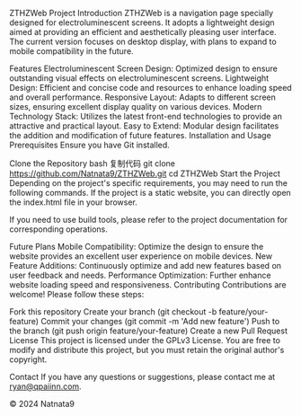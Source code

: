 ZTHZWeb
Project Introduction
ZTHZWeb is a navigation page specially designed for electroluminescent screens. It adopts a lightweight design aimed at providing an efficient and aesthetically pleasing user interface. The current version focuses on desktop display, with plans to expand to mobile compatibility in the future.

Features
Electroluminescent Screen Design: Optimized design to ensure outstanding visual effects on electroluminescent screens.
Lightweight Design: Efficient and concise code and resources to enhance loading speed and overall performance.
Responsive Layout: Adapts to different screen sizes, ensuring excellent display quality on various devices.
Modern Technology Stack: Utilizes the latest front-end technologies to provide an attractive and practical layout.
Easy to Extend: Modular design facilitates the addition and modification of future features.
Installation and Usage
Prerequisites
Ensure you have Git installed.

Clone the Repository
bash
复制代码
git clone https://github.com/Natnata9/ZTHZWeb.git
cd ZTHZWeb
Start the Project
Depending on the project's specific requirements, you may need to run the following commands. If the project is a static website, you can directly open the index.html file in your browser.

If you need to use build tools, please refer to the project documentation for corresponding operations.

Future Plans
Mobile Compatibility: Optimize the design to ensure the website provides an excellent user experience on mobile devices.
New Feature Additions: Continuously optimize and add new features based on user feedback and needs.
Performance Optimization: Further enhance website loading speed and responsiveness.
Contributing
Contributions are welcome! Please follow these steps:

Fork this repository
Create your branch (git checkout -b feature/your-feature)
Commit your changes (git commit -m 'Add new feature')
Push to the branch (git push origin feature/your-feature)
Create a new Pull Request
License
This project is licensed under the GPLv3 License. You are free to modify and distribute this project, but you must retain the original author's copyright.

Contact
If you have any questions or suggestions, please contact me at ryan@qpaiinn.com.

© 2024 Natnata9
